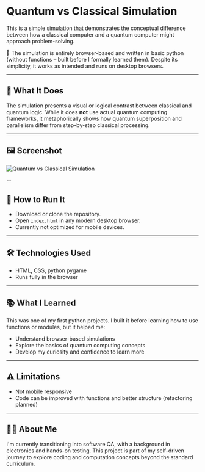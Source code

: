 # Quantum vs Classical Simulation

This is a simple simulation that demonstrates the conceptual difference between how a classical computer and a quantum computer might approach problem-solving.

🧠 The simulation is entirely browser-based and written in basic python (without functions – built before I formally learned them). Despite its simplicity, it works as intended and runs on desktop browsers.

---

## 🧪 What It Does

The simulation presents a visual or logical contrast between classical and quantum logic. While it does **not** use actual quantum computing frameworks, it metaphorically shows how quantum superposition 
and parallelism differ from step-by-step classical processing.

---

## 🖼️ Screenshot

![Quantum vs Classical Simulation]([./screenshot.png](https://github.com/tomili1979/crispy-funicular/blob/main/Quantum%20vs%20Classical%20Simulation.png))

--

## 🚀 How to Run It

- Download or clone the repository.
- Open `index.html` in any modern desktop browser.
- Currently not optimized for mobile devices.

---

## 🛠️ Technologies Used

- HTML, CSS, python pygame
- Runs fully in the browser

---

## 📚 What I Learned

This was one of my first python projects. I built it before learning how to use functions or modules, but it helped me:
- Understand browser-based simulations
- Explore the basics of quantum computing concepts
- Develop my curiosity and confidence to learn more

---

## ⚠️ Limitations

- Not mobile responsive
- Code can be improved with functions and better structure (refactoring planned)

---

## 👨‍💻 About Me

I'm currently transitioning into software QA, with a background in electronics and hands-on testing. This project is part of my self-driven journey to explore coding 
and computation concepts beyond the standard curriculum.

